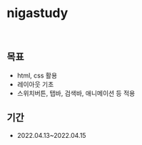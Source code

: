 <h1>nigastudy</h1><br>

<h2>목표</h2>
<ul>
  <li>html, css 활용</li>
  <li>레이아웃 기초</li>
  <li>스위치버튼, 탭바, 검색바, 애니메이션 등 적용</li>
</ul>
<h2>기간</h2>
<ul>
<li>2022.04.13~2022.04.15</li>
</ul>
